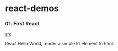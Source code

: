 # react-demos

### 01. First React

[src](https://github.com/mikumy-dev/react-demos/tree/main/01-first-react)

React Hello World, render a simple `h1` element to html.
